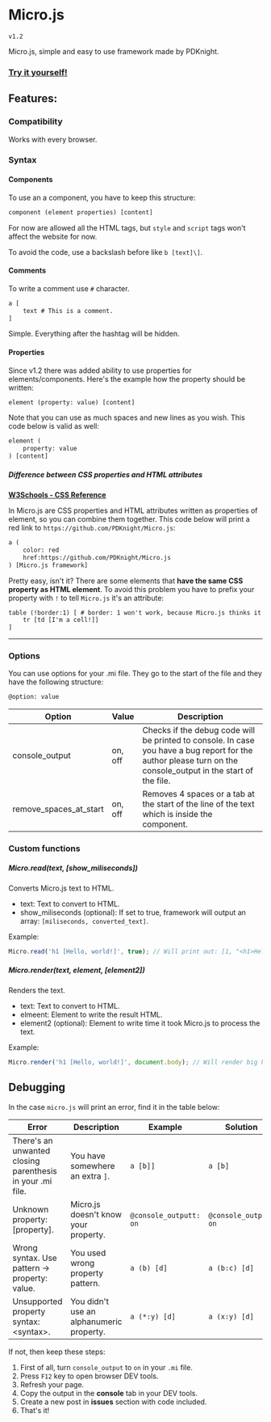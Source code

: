 # Micro.js
`v1.2`

Micro.js, simple and easy to use framework made by PDKnight.

### [Try it yourself!](http://pdknight.github.io/Micro/tester)

## Features:
### Compatibility
Works with every browser.
### Syntax
#### Components
To use an a component, you have to keep this structure:
```html
component (element properties) [content]
```
For now are allowed all the HTML tags, but `style` and `script` tags won't affect the website for now.

To avoid the code, use a backslash before like `b [text]\]`.

#### Comments
To write a comment use `#` character.
```html
a [
	text # This is a comment.
]
```
Simple. Everything after the hashtag will be hidden.

#### Properties
Since v1.2 there was added ability to use properties for elements/components. Here's the example how the property should be written:
```html
element (property: value) [content]
```
Note that you can use as much spaces and new lines as you wish. This code below is valid as well:
```html
element (
	property: value
) [content]
```
##### Difference between CSS properties and HTML attributes
**[W3Schools - CSS Reference](http://www.w3schools.com/cssref/)**

In Micro.js are CSS properties and HTML attributes written as properties of element, so you can combine them together. This code below will print a red link to `https://github.com/PDKnight/Micro.js`:
```html
a (
	color: red
	href:https://github.com/PDKnight/Micro.js
) [Micro.js framework]
```
Pretty easy, isn't it? There are some elements that **have the same CSS property as HTML element**. To avoid this problem you have to prefix your property with `!` to tell `Micro.js` it's an attribute:
```html
table (!border:1) [ # border: 1 won't work, because Micro.js thinks it's a CSS property :/
	tr [td [I'm a cell!]]
]
```

---


### Options
You can use options for your .mi file. They go to the start of the file and they have the following structure:
```html
@option: value
```
| Option | Value | Description |
|---------------------------|---------|--------------------------------------------------------------------------------------------------------------------------------------------------------------|
| console\_output | on, off | Checks if the debug code will be printed to console. In case you have a bug report for the author please turn on the console_output in the start of the file. |
| remove\_spaces\_at\_start | on, off | Removes 4 spaces or a tab at the start of the line of the text which is inside the component. |

### Custom functions
##### Micro.read(text, [show_miliseconds])
Converts Micro.js text to HTML.
- text: Text to convert to HTML.
- show\_miliseconds (optional): If set to true, framework will output an array: `[miliseconds, converted_text]`.

Example:
```javascript
Micro.read('h1 [Hello, world!]', true); // Will print out: [1, "<h1>Hello, world!</h1>"]
```

##### Micro.render(text, element, [element2])
Renders the text.
- text: Text to convert to HTML.
- elmeent: Element to write the result HTML.
- element2 (optional): Element to write time it took Micro.js to process the text.

Example:
```javascript
Micro.render('h1 [Hello, world!]', document.body); // Will render big header in body element.
```

## Debugging
In the case `micro.js` will print an error, find it in the table below:

| Error | Description | Example | Solution |
|-----------------------------------------------------------|--------------------------------------|------------------------|-----------------------|
| There's an unwanted closing parenthesis in your .mi file. | You have somewhere an extra `]`. | `a [b]]` | `a [b]` |
| Unknown property: [property]. | Micro.js doesn't know your property. | `@console_outputt: on` | `@console_output: on` |
| Wrong syntax. Use pattern -> property: value. | You used wrong property pattern. | `a (b) [d]` | `a (b:c) [d]` |
| Unsupported property syntax: &lt;syntax&gt;. | You didn't use an alphanumeric property. | `a (*:y) [d]` | `a (x:y) [d]` |

If not, then keep these steps:

1. First of all, turn `console_output` to `on` in your `.mi` file.
2. Press `F12` key to open browser DEV tools.
3. Refresh your page.
4. Copy the output in the **console** tab in your DEV tools.
5. Create a new post in **issues** section with code included.
6. That's it!
